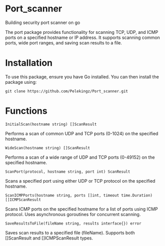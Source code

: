 # Port_scanner
Building security port scanner on go

The port package provides functionality for scanning TCP, UDP, and ICMP ports on a specified hostname or IP address. It supports scanning common ports, wide port ranges, and saving scan results to a file.

# Installation
To use this package, ensure you have Go installed. You can then install the package using:

    git clone https://github.com/Pelekingz/Port_scanner.git


# Functions

    InitialScan(hostname string) []ScanResult
Performs a scan of common UDP and TCP ports (0-1024) on the specified hostname.

    WideScan(hostname string) []ScanResult
Performs a scan of a wide range of UDP and TCP ports (0-49152) on the specified hostname.

    ScanPort(protocol, hostname string, port int) ScanResult
Scans a specified port using either UDP or TCP protocol on the specified hostname.

    ScanICMPPorts(hostname string, ports []int, timeout time.Duration) []ICMPScanResult
Scans ICMP ports on the specified hostname for a list of ports using ICMP protocol. Uses asynchronous goroutines for concurrent scanning.

    SaveResultsToFile(fileName string, results interface{}) error
Saves scan results to a specified file (fileName). Supports both []ScanResult and []ICMPScanResult types.

